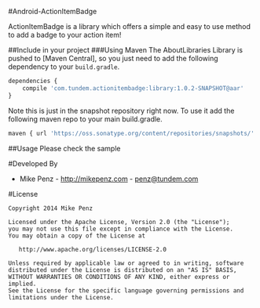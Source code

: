 #Android-ActionItemBadge

ActionItemBadge is a library which offers a simple and easy to use method to add a badge to your action item!

##Include in your project
###Using Maven
The AboutLibraries Library is pushed to [Maven Central], so you just need to add the following dependency to your `build.gradle`.

```javascript
dependencies {
	compile 'com.tundem.actionitembadge:library:1.0.2-SNAPSHOT@aar'
}
```
Note this is just in the snapshot repository right now. To use it add the following maven repo to your main build.gradle.
```javascript
maven { url 'https://oss.sonatype.org/content/repositories/snapshots/' }
```

##Usage
Please check the sample

#Developed By

* Mike Penz - http://mikepenz.com - <penz@tundem.com>


#License

    Copyright 2014 Mike Penz

    Licensed under the Apache License, Version 2.0 (the "License");
    you may not use this file except in compliance with the License.
    You may obtain a copy of the License at

       http://www.apache.org/licenses/LICENSE-2.0

    Unless required by applicable law or agreed to in writing, software
    distributed under the License is distributed on an "AS IS" BASIS,
    WITHOUT WARRANTIES OR CONDITIONS OF ANY KIND, either express or implied.
    See the License for the specific language governing permissions and
    limitations under the License.
